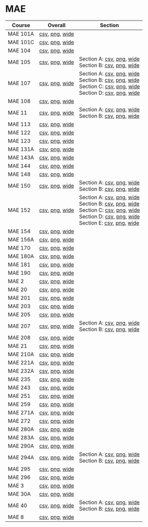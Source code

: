 # MAE

| Course | Overall | Section |
| ------ | ------- | ------- |
| MAE 101A | [csv](https://github.com/UCSD-Historical-Enrollment-Data/2023Fall/blob/main/overall/MAE%20101A.csv), [png](https://raw.githubusercontent.com/UCSD-Historical-Enrollment-Data/2023Fall/main/plot_overall/MAE%20101A.png), [wide](https://raw.githubusercontent.com/UCSD-Historical-Enrollment-Data/2023Fall/main/plot_overall_wide/MAE%20101A.png) |  |
| MAE 101C | [csv](https://github.com/UCSD-Historical-Enrollment-Data/2023Fall/blob/main/overall/MAE%20101C.csv), [png](https://raw.githubusercontent.com/UCSD-Historical-Enrollment-Data/2023Fall/main/plot_overall/MAE%20101C.png), [wide](https://raw.githubusercontent.com/UCSD-Historical-Enrollment-Data/2023Fall/main/plot_overall_wide/MAE%20101C.png) |  |
| MAE 104 | [csv](https://github.com/UCSD-Historical-Enrollment-Data/2023Fall/blob/main/overall/MAE%20104.csv), [png](https://raw.githubusercontent.com/UCSD-Historical-Enrollment-Data/2023Fall/main/plot_overall/MAE%20104.png), [wide](https://raw.githubusercontent.com/UCSD-Historical-Enrollment-Data/2023Fall/main/plot_overall_wide/MAE%20104.png) |  |
| MAE 105 | [csv](https://github.com/UCSD-Historical-Enrollment-Data/2023Fall/blob/main/overall/MAE%20105.csv), [png](https://raw.githubusercontent.com/UCSD-Historical-Enrollment-Data/2023Fall/main/plot_overall/MAE%20105.png), [wide](https://raw.githubusercontent.com/UCSD-Historical-Enrollment-Data/2023Fall/main/plot_overall_wide/MAE%20105.png) | Section A: [csv](https://github.com/UCSD-Historical-Enrollment-Data/2023Fall/blob/main/section/MAE%20105_A.csv), [png](https://raw.githubusercontent.com/UCSD-Historical-Enrollment-Data/2023Fall/main/plot_section/MAE%20105_A.png), [wide](https://raw.githubusercontent.com/UCSD-Historical-Enrollment-Data/2023Fall/main/plot_section_wide/MAE%20105_A.png)<br>Section B: [csv](https://github.com/UCSD-Historical-Enrollment-Data/2023Fall/blob/main/section/MAE%20105_B.csv), [png](https://raw.githubusercontent.com/UCSD-Historical-Enrollment-Data/2023Fall/main/plot_section/MAE%20105_B.png), [wide](https://raw.githubusercontent.com/UCSD-Historical-Enrollment-Data/2023Fall/main/plot_section_wide/MAE%20105_B.png) |
| MAE 107 | [csv](https://github.com/UCSD-Historical-Enrollment-Data/2023Fall/blob/main/overall/MAE%20107.csv), [png](https://raw.githubusercontent.com/UCSD-Historical-Enrollment-Data/2023Fall/main/plot_overall/MAE%20107.png), [wide](https://raw.githubusercontent.com/UCSD-Historical-Enrollment-Data/2023Fall/main/plot_overall_wide/MAE%20107.png) | Section A: [csv](https://github.com/UCSD-Historical-Enrollment-Data/2023Fall/blob/main/section/MAE%20107_A.csv), [png](https://raw.githubusercontent.com/UCSD-Historical-Enrollment-Data/2023Fall/main/plot_section/MAE%20107_A.png), [wide](https://raw.githubusercontent.com/UCSD-Historical-Enrollment-Data/2023Fall/main/plot_section_wide/MAE%20107_A.png)<br>Section B: [csv](https://github.com/UCSD-Historical-Enrollment-Data/2023Fall/blob/main/section/MAE%20107_B.csv), [png](https://raw.githubusercontent.com/UCSD-Historical-Enrollment-Data/2023Fall/main/plot_section/MAE%20107_B.png), [wide](https://raw.githubusercontent.com/UCSD-Historical-Enrollment-Data/2023Fall/main/plot_section_wide/MAE%20107_B.png)<br>Section C: [csv](https://github.com/UCSD-Historical-Enrollment-Data/2023Fall/blob/main/section/MAE%20107_C.csv), [png](https://raw.githubusercontent.com/UCSD-Historical-Enrollment-Data/2023Fall/main/plot_section/MAE%20107_C.png), [wide](https://raw.githubusercontent.com/UCSD-Historical-Enrollment-Data/2023Fall/main/plot_section_wide/MAE%20107_C.png)<br>Section D: [csv](https://github.com/UCSD-Historical-Enrollment-Data/2023Fall/blob/main/section/MAE%20107_D.csv), [png](https://raw.githubusercontent.com/UCSD-Historical-Enrollment-Data/2023Fall/main/plot_section/MAE%20107_D.png), [wide](https://raw.githubusercontent.com/UCSD-Historical-Enrollment-Data/2023Fall/main/plot_section_wide/MAE%20107_D.png) |
| MAE 108 | [csv](https://github.com/UCSD-Historical-Enrollment-Data/2023Fall/blob/main/overall/MAE%20108.csv), [png](https://raw.githubusercontent.com/UCSD-Historical-Enrollment-Data/2023Fall/main/plot_overall/MAE%20108.png), [wide](https://raw.githubusercontent.com/UCSD-Historical-Enrollment-Data/2023Fall/main/plot_overall_wide/MAE%20108.png) |  |
| MAE 11 | [csv](https://github.com/UCSD-Historical-Enrollment-Data/2023Fall/blob/main/overall/MAE%2011.csv), [png](https://raw.githubusercontent.com/UCSD-Historical-Enrollment-Data/2023Fall/main/plot_overall/MAE%2011.png), [wide](https://raw.githubusercontent.com/UCSD-Historical-Enrollment-Data/2023Fall/main/plot_overall_wide/MAE%2011.png) | Section A: [csv](https://github.com/UCSD-Historical-Enrollment-Data/2023Fall/blob/main/section/MAE%2011_A.csv), [png](https://raw.githubusercontent.com/UCSD-Historical-Enrollment-Data/2023Fall/main/plot_section/MAE%2011_A.png), [wide](https://raw.githubusercontent.com/UCSD-Historical-Enrollment-Data/2023Fall/main/plot_section_wide/MAE%2011_A.png)<br>Section B: [csv](https://github.com/UCSD-Historical-Enrollment-Data/2023Fall/blob/main/section/MAE%2011_B.csv), [png](https://raw.githubusercontent.com/UCSD-Historical-Enrollment-Data/2023Fall/main/plot_section/MAE%2011_B.png), [wide](https://raw.githubusercontent.com/UCSD-Historical-Enrollment-Data/2023Fall/main/plot_section_wide/MAE%2011_B.png) |
| MAE 113 | [csv](https://github.com/UCSD-Historical-Enrollment-Data/2023Fall/blob/main/overall/MAE%20113.csv), [png](https://raw.githubusercontent.com/UCSD-Historical-Enrollment-Data/2023Fall/main/plot_overall/MAE%20113.png), [wide](https://raw.githubusercontent.com/UCSD-Historical-Enrollment-Data/2023Fall/main/plot_overall_wide/MAE%20113.png) |  |
| MAE 122 | [csv](https://github.com/UCSD-Historical-Enrollment-Data/2023Fall/blob/main/overall/MAE%20122.csv), [png](https://raw.githubusercontent.com/UCSD-Historical-Enrollment-Data/2023Fall/main/plot_overall/MAE%20122.png), [wide](https://raw.githubusercontent.com/UCSD-Historical-Enrollment-Data/2023Fall/main/plot_overall_wide/MAE%20122.png) |  |
| MAE 123 | [csv](https://github.com/UCSD-Historical-Enrollment-Data/2023Fall/blob/main/overall/MAE%20123.csv), [png](https://raw.githubusercontent.com/UCSD-Historical-Enrollment-Data/2023Fall/main/plot_overall/MAE%20123.png), [wide](https://raw.githubusercontent.com/UCSD-Historical-Enrollment-Data/2023Fall/main/plot_overall_wide/MAE%20123.png) |  |
| MAE 131A | [csv](https://github.com/UCSD-Historical-Enrollment-Data/2023Fall/blob/main/overall/MAE%20131A.csv), [png](https://raw.githubusercontent.com/UCSD-Historical-Enrollment-Data/2023Fall/main/plot_overall/MAE%20131A.png), [wide](https://raw.githubusercontent.com/UCSD-Historical-Enrollment-Data/2023Fall/main/plot_overall_wide/MAE%20131A.png) |  |
| MAE 143A | [csv](https://github.com/UCSD-Historical-Enrollment-Data/2023Fall/blob/main/overall/MAE%20143A.csv), [png](https://raw.githubusercontent.com/UCSD-Historical-Enrollment-Data/2023Fall/main/plot_overall/MAE%20143A.png), [wide](https://raw.githubusercontent.com/UCSD-Historical-Enrollment-Data/2023Fall/main/plot_overall_wide/MAE%20143A.png) |  |
| MAE 144 | [csv](https://github.com/UCSD-Historical-Enrollment-Data/2023Fall/blob/main/overall/MAE%20144.csv), [png](https://raw.githubusercontent.com/UCSD-Historical-Enrollment-Data/2023Fall/main/plot_overall/MAE%20144.png), [wide](https://raw.githubusercontent.com/UCSD-Historical-Enrollment-Data/2023Fall/main/plot_overall_wide/MAE%20144.png) |  |
| MAE 148 | [csv](https://github.com/UCSD-Historical-Enrollment-Data/2023Fall/blob/main/overall/MAE%20148.csv), [png](https://raw.githubusercontent.com/UCSD-Historical-Enrollment-Data/2023Fall/main/plot_overall/MAE%20148.png), [wide](https://raw.githubusercontent.com/UCSD-Historical-Enrollment-Data/2023Fall/main/plot_overall_wide/MAE%20148.png) |  |
| MAE 150 | [csv](https://github.com/UCSD-Historical-Enrollment-Data/2023Fall/blob/main/overall/MAE%20150.csv), [png](https://raw.githubusercontent.com/UCSD-Historical-Enrollment-Data/2023Fall/main/plot_overall/MAE%20150.png), [wide](https://raw.githubusercontent.com/UCSD-Historical-Enrollment-Data/2023Fall/main/plot_overall_wide/MAE%20150.png) | Section A: [csv](https://github.com/UCSD-Historical-Enrollment-Data/2023Fall/blob/main/section/MAE%20150_A.csv), [png](https://raw.githubusercontent.com/UCSD-Historical-Enrollment-Data/2023Fall/main/plot_section/MAE%20150_A.png), [wide](https://raw.githubusercontent.com/UCSD-Historical-Enrollment-Data/2023Fall/main/plot_section_wide/MAE%20150_A.png)<br>Section B: [csv](https://github.com/UCSD-Historical-Enrollment-Data/2023Fall/blob/main/section/MAE%20150_B.csv), [png](https://raw.githubusercontent.com/UCSD-Historical-Enrollment-Data/2023Fall/main/plot_section/MAE%20150_B.png), [wide](https://raw.githubusercontent.com/UCSD-Historical-Enrollment-Data/2023Fall/main/plot_section_wide/MAE%20150_B.png) |
| MAE 152 | [csv](https://github.com/UCSD-Historical-Enrollment-Data/2023Fall/blob/main/overall/MAE%20152.csv), [png](https://raw.githubusercontent.com/UCSD-Historical-Enrollment-Data/2023Fall/main/plot_overall/MAE%20152.png), [wide](https://raw.githubusercontent.com/UCSD-Historical-Enrollment-Data/2023Fall/main/plot_overall_wide/MAE%20152.png) | Section A: [csv](https://github.com/UCSD-Historical-Enrollment-Data/2023Fall/blob/main/section/MAE%20152_A.csv), [png](https://raw.githubusercontent.com/UCSD-Historical-Enrollment-Data/2023Fall/main/plot_section/MAE%20152_A.png), [wide](https://raw.githubusercontent.com/UCSD-Historical-Enrollment-Data/2023Fall/main/plot_section_wide/MAE%20152_A.png)<br>Section B: [csv](https://github.com/UCSD-Historical-Enrollment-Data/2023Fall/blob/main/section/MAE%20152_B.csv), [png](https://raw.githubusercontent.com/UCSD-Historical-Enrollment-Data/2023Fall/main/plot_section/MAE%20152_B.png), [wide](https://raw.githubusercontent.com/UCSD-Historical-Enrollment-Data/2023Fall/main/plot_section_wide/MAE%20152_B.png)<br>Section C: [csv](https://github.com/UCSD-Historical-Enrollment-Data/2023Fall/blob/main/section/MAE%20152_C.csv), [png](https://raw.githubusercontent.com/UCSD-Historical-Enrollment-Data/2023Fall/main/plot_section/MAE%20152_C.png), [wide](https://raw.githubusercontent.com/UCSD-Historical-Enrollment-Data/2023Fall/main/plot_section_wide/MAE%20152_C.png)<br>Section D: [csv](https://github.com/UCSD-Historical-Enrollment-Data/2023Fall/blob/main/section/MAE%20152_D.csv), [png](https://raw.githubusercontent.com/UCSD-Historical-Enrollment-Data/2023Fall/main/plot_section/MAE%20152_D.png), [wide](https://raw.githubusercontent.com/UCSD-Historical-Enrollment-Data/2023Fall/main/plot_section_wide/MAE%20152_D.png)<br>Section E: [csv](https://github.com/UCSD-Historical-Enrollment-Data/2023Fall/blob/main/section/MAE%20152_E.csv), [png](https://raw.githubusercontent.com/UCSD-Historical-Enrollment-Data/2023Fall/main/plot_section/MAE%20152_E.png), [wide](https://raw.githubusercontent.com/UCSD-Historical-Enrollment-Data/2023Fall/main/plot_section_wide/MAE%20152_E.png) |
| MAE 154 | [csv](https://github.com/UCSD-Historical-Enrollment-Data/2023Fall/blob/main/overall/MAE%20154.csv), [png](https://raw.githubusercontent.com/UCSD-Historical-Enrollment-Data/2023Fall/main/plot_overall/MAE%20154.png), [wide](https://raw.githubusercontent.com/UCSD-Historical-Enrollment-Data/2023Fall/main/plot_overall_wide/MAE%20154.png) |  |
| MAE 156A | [csv](https://github.com/UCSD-Historical-Enrollment-Data/2023Fall/blob/main/overall/MAE%20156A.csv), [png](https://raw.githubusercontent.com/UCSD-Historical-Enrollment-Data/2023Fall/main/plot_overall/MAE%20156A.png), [wide](https://raw.githubusercontent.com/UCSD-Historical-Enrollment-Data/2023Fall/main/plot_overall_wide/MAE%20156A.png) |  |
| MAE 170 | [csv](https://github.com/UCSD-Historical-Enrollment-Data/2023Fall/blob/main/overall/MAE%20170.csv), [png](https://raw.githubusercontent.com/UCSD-Historical-Enrollment-Data/2023Fall/main/plot_overall/MAE%20170.png), [wide](https://raw.githubusercontent.com/UCSD-Historical-Enrollment-Data/2023Fall/main/plot_overall_wide/MAE%20170.png) |  |
| MAE 180A | [csv](https://github.com/UCSD-Historical-Enrollment-Data/2023Fall/blob/main/overall/MAE%20180A.csv), [png](https://raw.githubusercontent.com/UCSD-Historical-Enrollment-Data/2023Fall/main/plot_overall/MAE%20180A.png), [wide](https://raw.githubusercontent.com/UCSD-Historical-Enrollment-Data/2023Fall/main/plot_overall_wide/MAE%20180A.png) |  |
| MAE 181 | [csv](https://github.com/UCSD-Historical-Enrollment-Data/2023Fall/blob/main/overall/MAE%20181.csv), [png](https://raw.githubusercontent.com/UCSD-Historical-Enrollment-Data/2023Fall/main/plot_overall/MAE%20181.png), [wide](https://raw.githubusercontent.com/UCSD-Historical-Enrollment-Data/2023Fall/main/plot_overall_wide/MAE%20181.png) |  |
| MAE 190 | [csv](https://github.com/UCSD-Historical-Enrollment-Data/2023Fall/blob/main/overall/MAE%20190.csv), [png](https://raw.githubusercontent.com/UCSD-Historical-Enrollment-Data/2023Fall/main/plot_overall/MAE%20190.png), [wide](https://raw.githubusercontent.com/UCSD-Historical-Enrollment-Data/2023Fall/main/plot_overall_wide/MAE%20190.png) |  |
| MAE 2 | [csv](https://github.com/UCSD-Historical-Enrollment-Data/2023Fall/blob/main/overall/MAE%202.csv), [png](https://raw.githubusercontent.com/UCSD-Historical-Enrollment-Data/2023Fall/main/plot_overall/MAE%202.png), [wide](https://raw.githubusercontent.com/UCSD-Historical-Enrollment-Data/2023Fall/main/plot_overall_wide/MAE%202.png) |  |
| MAE 20 | [csv](https://github.com/UCSD-Historical-Enrollment-Data/2023Fall/blob/main/overall/MAE%2020.csv), [png](https://raw.githubusercontent.com/UCSD-Historical-Enrollment-Data/2023Fall/main/plot_overall/MAE%2020.png), [wide](https://raw.githubusercontent.com/UCSD-Historical-Enrollment-Data/2023Fall/main/plot_overall_wide/MAE%2020.png) |  |
| MAE 201 | [csv](https://github.com/UCSD-Historical-Enrollment-Data/2023Fall/blob/main/overall/MAE%20201.csv), [png](https://raw.githubusercontent.com/UCSD-Historical-Enrollment-Data/2023Fall/main/plot_overall/MAE%20201.png), [wide](https://raw.githubusercontent.com/UCSD-Historical-Enrollment-Data/2023Fall/main/plot_overall_wide/MAE%20201.png) |  |
| MAE 203 | [csv](https://github.com/UCSD-Historical-Enrollment-Data/2023Fall/blob/main/overall/MAE%20203.csv), [png](https://raw.githubusercontent.com/UCSD-Historical-Enrollment-Data/2023Fall/main/plot_overall/MAE%20203.png), [wide](https://raw.githubusercontent.com/UCSD-Historical-Enrollment-Data/2023Fall/main/plot_overall_wide/MAE%20203.png) |  |
| MAE 205 | [csv](https://github.com/UCSD-Historical-Enrollment-Data/2023Fall/blob/main/overall/MAE%20205.csv), [png](https://raw.githubusercontent.com/UCSD-Historical-Enrollment-Data/2023Fall/main/plot_overall/MAE%20205.png), [wide](https://raw.githubusercontent.com/UCSD-Historical-Enrollment-Data/2023Fall/main/plot_overall_wide/MAE%20205.png) |  |
| MAE 207 | [csv](https://github.com/UCSD-Historical-Enrollment-Data/2023Fall/blob/main/overall/MAE%20207.csv), [png](https://raw.githubusercontent.com/UCSD-Historical-Enrollment-Data/2023Fall/main/plot_overall/MAE%20207.png), [wide](https://raw.githubusercontent.com/UCSD-Historical-Enrollment-Data/2023Fall/main/plot_overall_wide/MAE%20207.png) | Section A: [csv](https://github.com/UCSD-Historical-Enrollment-Data/2023Fall/blob/main/section/MAE%20207_A.csv), [png](https://raw.githubusercontent.com/UCSD-Historical-Enrollment-Data/2023Fall/main/plot_section/MAE%20207_A.png), [wide](https://raw.githubusercontent.com/UCSD-Historical-Enrollment-Data/2023Fall/main/plot_section_wide/MAE%20207_A.png)<br>Section B: [csv](https://github.com/UCSD-Historical-Enrollment-Data/2023Fall/blob/main/section/MAE%20207_B.csv), [png](https://raw.githubusercontent.com/UCSD-Historical-Enrollment-Data/2023Fall/main/plot_section/MAE%20207_B.png), [wide](https://raw.githubusercontent.com/UCSD-Historical-Enrollment-Data/2023Fall/main/plot_section_wide/MAE%20207_B.png) |
| MAE 208 | [csv](https://github.com/UCSD-Historical-Enrollment-Data/2023Fall/blob/main/overall/MAE%20208.csv), [png](https://raw.githubusercontent.com/UCSD-Historical-Enrollment-Data/2023Fall/main/plot_overall/MAE%20208.png), [wide](https://raw.githubusercontent.com/UCSD-Historical-Enrollment-Data/2023Fall/main/plot_overall_wide/MAE%20208.png) |  |
| MAE 21 | [csv](https://github.com/UCSD-Historical-Enrollment-Data/2023Fall/blob/main/overall/MAE%2021.csv), [png](https://raw.githubusercontent.com/UCSD-Historical-Enrollment-Data/2023Fall/main/plot_overall/MAE%2021.png), [wide](https://raw.githubusercontent.com/UCSD-Historical-Enrollment-Data/2023Fall/main/plot_overall_wide/MAE%2021.png) |  |
| MAE 210A | [csv](https://github.com/UCSD-Historical-Enrollment-Data/2023Fall/blob/main/overall/MAE%20210A.csv), [png](https://raw.githubusercontent.com/UCSD-Historical-Enrollment-Data/2023Fall/main/plot_overall/MAE%20210A.png), [wide](https://raw.githubusercontent.com/UCSD-Historical-Enrollment-Data/2023Fall/main/plot_overall_wide/MAE%20210A.png) |  |
| MAE 221A | [csv](https://github.com/UCSD-Historical-Enrollment-Data/2023Fall/blob/main/overall/MAE%20221A.csv), [png](https://raw.githubusercontent.com/UCSD-Historical-Enrollment-Data/2023Fall/main/plot_overall/MAE%20221A.png), [wide](https://raw.githubusercontent.com/UCSD-Historical-Enrollment-Data/2023Fall/main/plot_overall_wide/MAE%20221A.png) |  |
| MAE 232A | [csv](https://github.com/UCSD-Historical-Enrollment-Data/2023Fall/blob/main/overall/MAE%20232A.csv), [png](https://raw.githubusercontent.com/UCSD-Historical-Enrollment-Data/2023Fall/main/plot_overall/MAE%20232A.png), [wide](https://raw.githubusercontent.com/UCSD-Historical-Enrollment-Data/2023Fall/main/plot_overall_wide/MAE%20232A.png) |  |
| MAE 235 | [csv](https://github.com/UCSD-Historical-Enrollment-Data/2023Fall/blob/main/overall/MAE%20235.csv), [png](https://raw.githubusercontent.com/UCSD-Historical-Enrollment-Data/2023Fall/main/plot_overall/MAE%20235.png), [wide](https://raw.githubusercontent.com/UCSD-Historical-Enrollment-Data/2023Fall/main/plot_overall_wide/MAE%20235.png) |  |
| MAE 243 | [csv](https://github.com/UCSD-Historical-Enrollment-Data/2023Fall/blob/main/overall/MAE%20243.csv), [png](https://raw.githubusercontent.com/UCSD-Historical-Enrollment-Data/2023Fall/main/plot_overall/MAE%20243.png), [wide](https://raw.githubusercontent.com/UCSD-Historical-Enrollment-Data/2023Fall/main/plot_overall_wide/MAE%20243.png) |  |
| MAE 251 | [csv](https://github.com/UCSD-Historical-Enrollment-Data/2023Fall/blob/main/overall/MAE%20251.csv), [png](https://raw.githubusercontent.com/UCSD-Historical-Enrollment-Data/2023Fall/main/plot_overall/MAE%20251.png), [wide](https://raw.githubusercontent.com/UCSD-Historical-Enrollment-Data/2023Fall/main/plot_overall_wide/MAE%20251.png) |  |
| MAE 259 | [csv](https://github.com/UCSD-Historical-Enrollment-Data/2023Fall/blob/main/overall/MAE%20259.csv), [png](https://raw.githubusercontent.com/UCSD-Historical-Enrollment-Data/2023Fall/main/plot_overall/MAE%20259.png), [wide](https://raw.githubusercontent.com/UCSD-Historical-Enrollment-Data/2023Fall/main/plot_overall_wide/MAE%20259.png) |  |
| MAE 271A | [csv](https://github.com/UCSD-Historical-Enrollment-Data/2023Fall/blob/main/overall/MAE%20271A.csv), [png](https://raw.githubusercontent.com/UCSD-Historical-Enrollment-Data/2023Fall/main/plot_overall/MAE%20271A.png), [wide](https://raw.githubusercontent.com/UCSD-Historical-Enrollment-Data/2023Fall/main/plot_overall_wide/MAE%20271A.png) |  |
| MAE 272 | [csv](https://github.com/UCSD-Historical-Enrollment-Data/2023Fall/blob/main/overall/MAE%20272.csv), [png](https://raw.githubusercontent.com/UCSD-Historical-Enrollment-Data/2023Fall/main/plot_overall/MAE%20272.png), [wide](https://raw.githubusercontent.com/UCSD-Historical-Enrollment-Data/2023Fall/main/plot_overall_wide/MAE%20272.png) |  |
| MAE 280A | [csv](https://github.com/UCSD-Historical-Enrollment-Data/2023Fall/blob/main/overall/MAE%20280A.csv), [png](https://raw.githubusercontent.com/UCSD-Historical-Enrollment-Data/2023Fall/main/plot_overall/MAE%20280A.png), [wide](https://raw.githubusercontent.com/UCSD-Historical-Enrollment-Data/2023Fall/main/plot_overall_wide/MAE%20280A.png) |  |
| MAE 283A | [csv](https://github.com/UCSD-Historical-Enrollment-Data/2023Fall/blob/main/overall/MAE%20283A.csv), [png](https://raw.githubusercontent.com/UCSD-Historical-Enrollment-Data/2023Fall/main/plot_overall/MAE%20283A.png), [wide](https://raw.githubusercontent.com/UCSD-Historical-Enrollment-Data/2023Fall/main/plot_overall_wide/MAE%20283A.png) |  |
| MAE 290A | [csv](https://github.com/UCSD-Historical-Enrollment-Data/2023Fall/blob/main/overall/MAE%20290A.csv), [png](https://raw.githubusercontent.com/UCSD-Historical-Enrollment-Data/2023Fall/main/plot_overall/MAE%20290A.png), [wide](https://raw.githubusercontent.com/UCSD-Historical-Enrollment-Data/2023Fall/main/plot_overall_wide/MAE%20290A.png) |  |
| MAE 294A | [csv](https://github.com/UCSD-Historical-Enrollment-Data/2023Fall/blob/main/overall/MAE%20294A.csv), [png](https://raw.githubusercontent.com/UCSD-Historical-Enrollment-Data/2023Fall/main/plot_overall/MAE%20294A.png), [wide](https://raw.githubusercontent.com/UCSD-Historical-Enrollment-Data/2023Fall/main/plot_overall_wide/MAE%20294A.png) | Section A: [csv](https://github.com/UCSD-Historical-Enrollment-Data/2023Fall/blob/main/section/MAE%20294A_A.csv), [png](https://raw.githubusercontent.com/UCSD-Historical-Enrollment-Data/2023Fall/main/plot_section/MAE%20294A_A.png), [wide](https://raw.githubusercontent.com/UCSD-Historical-Enrollment-Data/2023Fall/main/plot_section_wide/MAE%20294A_A.png)<br>Section B: [csv](https://github.com/UCSD-Historical-Enrollment-Data/2023Fall/blob/main/section/MAE%20294A_B.csv), [png](https://raw.githubusercontent.com/UCSD-Historical-Enrollment-Data/2023Fall/main/plot_section/MAE%20294A_B.png), [wide](https://raw.githubusercontent.com/UCSD-Historical-Enrollment-Data/2023Fall/main/plot_section_wide/MAE%20294A_B.png) |
| MAE 295 | [csv](https://github.com/UCSD-Historical-Enrollment-Data/2023Fall/blob/main/overall/MAE%20295.csv), [png](https://raw.githubusercontent.com/UCSD-Historical-Enrollment-Data/2023Fall/main/plot_overall/MAE%20295.png), [wide](https://raw.githubusercontent.com/UCSD-Historical-Enrollment-Data/2023Fall/main/plot_overall_wide/MAE%20295.png) |  |
| MAE 296 | [csv](https://github.com/UCSD-Historical-Enrollment-Data/2023Fall/blob/main/overall/MAE%20296.csv), [png](https://raw.githubusercontent.com/UCSD-Historical-Enrollment-Data/2023Fall/main/plot_overall/MAE%20296.png), [wide](https://raw.githubusercontent.com/UCSD-Historical-Enrollment-Data/2023Fall/main/plot_overall_wide/MAE%20296.png) |  |
| MAE 3 | [csv](https://github.com/UCSD-Historical-Enrollment-Data/2023Fall/blob/main/overall/MAE%203.csv), [png](https://raw.githubusercontent.com/UCSD-Historical-Enrollment-Data/2023Fall/main/plot_overall/MAE%203.png), [wide](https://raw.githubusercontent.com/UCSD-Historical-Enrollment-Data/2023Fall/main/plot_overall_wide/MAE%203.png) |  |
| MAE 30A | [csv](https://github.com/UCSD-Historical-Enrollment-Data/2023Fall/blob/main/overall/MAE%2030A.csv), [png](https://raw.githubusercontent.com/UCSD-Historical-Enrollment-Data/2023Fall/main/plot_overall/MAE%2030A.png), [wide](https://raw.githubusercontent.com/UCSD-Historical-Enrollment-Data/2023Fall/main/plot_overall_wide/MAE%2030A.png) |  |
| MAE 40 | [csv](https://github.com/UCSD-Historical-Enrollment-Data/2023Fall/blob/main/overall/MAE%2040.csv), [png](https://raw.githubusercontent.com/UCSD-Historical-Enrollment-Data/2023Fall/main/plot_overall/MAE%2040.png), [wide](https://raw.githubusercontent.com/UCSD-Historical-Enrollment-Data/2023Fall/main/plot_overall_wide/MAE%2040.png) | Section A: [csv](https://github.com/UCSD-Historical-Enrollment-Data/2023Fall/blob/main/section/MAE%2040_A.csv), [png](https://raw.githubusercontent.com/UCSD-Historical-Enrollment-Data/2023Fall/main/plot_section/MAE%2040_A.png), [wide](https://raw.githubusercontent.com/UCSD-Historical-Enrollment-Data/2023Fall/main/plot_section_wide/MAE%2040_A.png)<br>Section B: [csv](https://github.com/UCSD-Historical-Enrollment-Data/2023Fall/blob/main/section/MAE%2040_B.csv), [png](https://raw.githubusercontent.com/UCSD-Historical-Enrollment-Data/2023Fall/main/plot_section/MAE%2040_B.png), [wide](https://raw.githubusercontent.com/UCSD-Historical-Enrollment-Data/2023Fall/main/plot_section_wide/MAE%2040_B.png) |
| MAE 8 | [csv](https://github.com/UCSD-Historical-Enrollment-Data/2023Fall/blob/main/overall/MAE%208.csv), [png](https://raw.githubusercontent.com/UCSD-Historical-Enrollment-Data/2023Fall/main/plot_overall/MAE%208.png), [wide](https://raw.githubusercontent.com/UCSD-Historical-Enrollment-Data/2023Fall/main/plot_overall_wide/MAE%208.png) |  |
